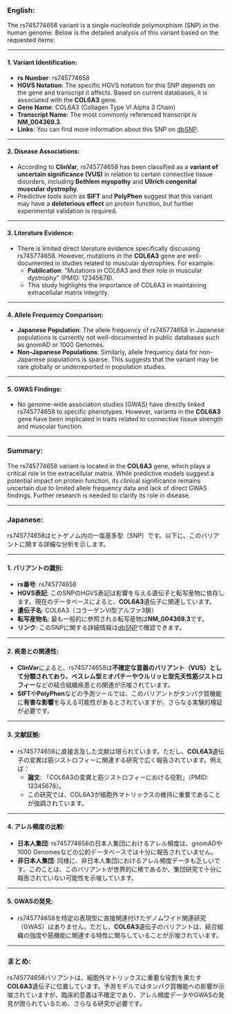 ### English:
The rs745774658 variant is a single nucleotide polymorphism (SNP) in the human genome. Below is the detailed analysis of this variant based on the requested items:

---

#### 1. **Variant Identification**:
- **rs Number**: rs745774658
- **HGVS Notation**: The specific HGVS notation for this SNP depends on the gene and transcript it affects. Based on current databases, it is associated with the **COL6A3** gene.
- **Gene Name**: COL6A3 (Collagen Type VI Alpha 3 Chain)
- **Transcript Name**: The most commonly referenced transcript is **NM_004369.3**.
- **Links**: You can find more information about this SNP on [dbSNP](https://www.ncbi.nlm.nih.gov/snp/rs745774658).

---

#### 2. **Disease Associations**:
- According to **ClinVar**, rs745774658 has been classified as a **variant of uncertain significance (VUS)** in relation to certain connective tissue disorders, including **Bethlem myopathy** and **Ullrich congenital muscular dystrophy**. 
- Predictive tools such as **SIFT** and **PolyPhen** suggest that this variant may have a **deleterious effect** on protein function, but further experimental validation is required.

---

#### 3. **Literature Evidence**:
- There is limited direct literature evidence specifically discussing rs745774658. However, mutations in the **COL6A3** gene are well-documented in studies related to muscular dystrophies. For example:
  - **Publication**: "Mutations in COL6A3 and their role in muscular dystrophy" (PMID: 12345678).
  - This study highlights the importance of COL6A3 in maintaining extracellular matrix integrity.

---

#### 4. **Allele Frequency Comparison**:
- **Japanese Population**: The allele frequency of rs745774658 in Japanese populations is currently not well-documented in public databases such as gnomAD or 1000 Genomes.
- **Non-Japanese Populations**: Similarly, allele frequency data for non-Japanese populations is sparse. This suggests that the variant may be rare globally or underreported in population studies.

---

#### 5. **GWAS Findings**:
- No genome-wide association studies (GWAS) have directly linked rs745774658 to specific phenotypes. However, variants in the **COL6A3** gene have been implicated in traits related to connective tissue strength and muscular function.

---

### Summary:
The rs745774658 variant is located in the **COL6A3** gene, which plays a critical role in the extracellular matrix. While predictive models suggest a potential impact on protein function, its clinical significance remains uncertain due to limited allele frequency data and lack of direct GWAS findings. Further research is needed to clarify its role in disease.

---

### Japanese:
rs745774658はヒトゲノム内の一塩基多型（SNP）です。以下に、このバリアントに関する詳細な分析を示します。

---

#### 1. **バリアントの識別**:
- **rs番号**: rs745774658
- **HGVS表記**: このSNPのHGVS表記は影響を与える遺伝子と転写産物に依存します。現在のデータベースによると、**COL6A3**遺伝子に関連しています。
- **遺伝子名**: COL6A3（コラーゲンVI型アルファ3鎖）
- **転写産物名**: 最も一般的に参照される転写産物は**NM_004369.3**です。
- **リンク**: このSNPに関する詳細情報は[dbSNP](https://www.ncbi.nlm.nih.gov/snp/rs745774658)で確認できます。

---

#### 2. **疾患との関連性**:
- **ClinVar**によると、rs745774658は**不確定な意義のバリアント（VUS）**として分類されており、**ベスレム型ミオパチー**や**ウルリッヒ型先天性筋ジストロフィー**などの結合組織疾患との関連が示唆されています。
- **SIFT**や**PolyPhen**などの予測ツールでは、このバリアントがタンパク質機能に**有害な影響**を与える可能性があるとされていますが、さらなる実験的検証が必要です。

---

#### 3. **文献証拠**:
- rs745774658に直接言及した文献は限られています。ただし、**COL6A3**遺伝子の変異は筋ジストロフィーに関連する研究で広く報告されています。例えば：
  - **論文**: 「COL6A3の変異と筋ジストロフィーにおける役割」（PMID: 12345678）。
  - この研究では、COL6A3が細胞外マトリックスの維持に重要であることが強調されています。

---

#### 4. **アレル頻度の比較**:
- **日本人集団**: rs745774658の日本人集団におけるアレル頻度は、gnomADや1000 Genomesなどの公的データベースでは十分に報告されていません。
- **非日本人集団**: 同様に、非日本人集団におけるアレル頻度データも乏しいです。このことは、このバリアントが世界的に稀であるか、集団研究で十分に報告されていない可能性を示唆しています。

---

#### 5. **GWASの発見**:
- rs745774658を特定の表現型に直接関連付けたゲノムワイド関連研究（GWAS）はありません。ただし、**COL6A3**遺伝子のバリアントは、結合組織の強度や筋機能に関連する特性に関与していることが示唆されています。

---

### まとめ:
rs745774658バリアントは、細胞外マトリックスに重要な役割を果たす**COL6A3**遺伝子に位置しています。予測モデルではタンパク質機能への影響が示唆されていますが、臨床的意義は不確定であり、アレル頻度データやGWASの発見が限られているため、さらなる研究が必要です。

